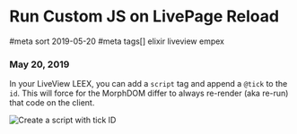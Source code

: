 # Run Custom JS on LivePage Reload
#meta sort 2019-05-20
#meta tags[] elixir liveview empex
### May 20, 2019

In your LiveView LEEX, you can add a `script` tag and append a `@tick` to the `id`.
This will force for the MorphDOM differ to always re-render (aka re-run) that code on the client.

![Create a script with tick ID](/10xdevelopers/assets/static/images/custom_js_liveview/script_id_with_tick.png?raw=true)
